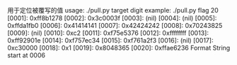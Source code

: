 用于定位被覆写的值
usage:
  ./pull.py target digit
example:
  ./pull.py flag 20
[0001]: 0xff8b1278
[0002]: 0x3c0003f
[0003]: (nil)
[0004]: (nil)
[0005]: 0xffda1fb0
[0006]: 0x41414141
[0007]: 0x42424242
[0008]: 0x70243825
[0009]: (nil)
[0010]: 0xc2
[0011]: 0xf75e5376
[0012]: 0xffffffff
[0013]: 0xff92901e
[0014]: 0xf757ec34
[0015]: 0xf761a2f3
[0016]: (nil)
[0017]: 0xc30000
[0018]: 0x1
[0019]: 0x8048365
[0020]: 0xffae6236
Format String start at 0006

